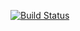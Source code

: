 [![Build Status](https://app.travis-ci.com/hndo1220/JunitTravisCILab.svg?branch=main)](https://app.travis-ci.com/hndo1220/JunitTravisCILab)
